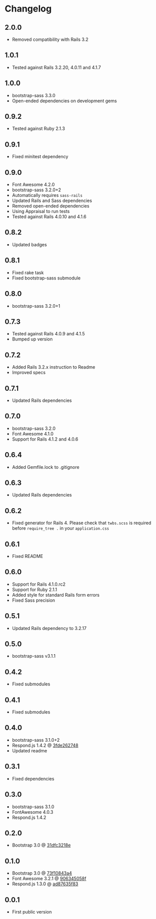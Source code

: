 # Changelog

## 2.0.0

* Removed compatibility with Rails 3.2

## 1.0.1

* Tested against Rails 3.2.20, 4.0.11 and 4.1.7

## 1.0.0

* bootstrap-sass 3.3.0
* Open-ended dependencies on development gems

## 0.9.2

* Tested against Ruby 2.1.3

## 0.9.1

* Fixed minitest dependency

## 0.9.0

* Font Awesome 4.2.0
* bootstrap-sass 3.2.0+2
* Automatically requires `sass-rails`
* Updated Rails and Sass dependencies
* Removed open-ended dependencies
* Using Appraisal to run tests
* Tested against Rails 4.0.10 and 4.1.6

## 0.8.2

* Updated badges

## 0.8.1

* Fixed rake task
* Fixed bootstrap-sass submodule

## 0.8.0

* bootstrap-sass 3.2.0+1

## 0.7.3

* Tested against Rails 4.0.9 and 4.1.5
* Bumped up version

## 0.7.2

* Added Rails 3.2.x instruction to Readme
* Improved specs

## 0.7.1

* Updated Rails dependencies

## 0.7.0

* bootstrap-sass 3.2.0
* Font Awesome 4.1.0
* Support for Rails 4.1.2 and 4.0.6

## 0.6.4

* Added Gemfile.lock to .gitignore

## 0.6.3

* Updated Rails dependencies

## 0.6.2

* Fixed generator for Rails 4. Please check that `twbs.scss` is required before `require_tree .` in your `application.css`

## 0.6.1

* Fixed README

## 0.6.0

* Support for Rails 4.1.0.rc2
* Support for Ruby 2.1.1
* Added style for standard Rails form errors
* Fixed Sass precision

## 0.5.1

* Updated Rails dependency to 3.2.17

## 0.5.0

* bootstrap-sass v3.1.1

## 0.4.2

* Fixed submodules

## 0.4.1

* Fixed submodules

## 0.4.0

* bootstrap-sass 3.1.0+2
* Respond.js 1.4.2 @ [3fde262748](https://github.com/scottjehl/Respond/commit/3fde2627484f8cb38e2bd4dbf2374cf41184b0f4)
* Updated readme

## 0.3.1

* Fixed dependencies

## 0.3.0

* bootstrap-sass 3.1.0
* FontAwesome 4.0.3
* Respond.js 1.4.2

## 0.2.0

* Bootstrap 3.0 @ [31dfc3218e](https://github.com/twbs/bootstrap/commit/31dfc3218e4aafca3a3963a632a22ee018362c00)

## 0.1.0

* Bootstrap 3.0 @ [73f10843a4](https://github.com/twbs/bootstrap/commit/73f10843a487ee94bed755ecfd7c853cb657bf38)
* Font Awesome 3.2.1 @ [906345058f](https://github.com/FortAwesome/Font-Awesome/commit/906345058f738c2b931f89754a319ed108e17bd8)
* Respond.js 1.3.0 @ [ad87635f83](https://github.com/scottjehl/Respond/commit/ad87635f83f8b811e1da53c082325a4b35960771)

## 0.0.1

* First public version
